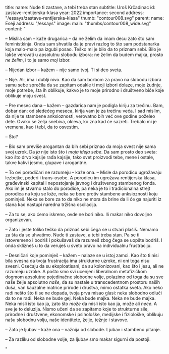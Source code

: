 title:
    name: Nude ti zastave, a tebi treba stan 
    subtitle: Uroš Krčadinac
id: zastave-rentijerska-klasa
year: 2022
importance: second
address: "/essays/zastave-rentijerska-klasa"
thumb: "contour008.svg"
parent:
    name: Eseji
    address: "/essays"
image:
    main: "thumbs/contour008_wide.svg"
content: "<p class='regular'>– Mislila sam – kaže drugarica – da ne želim da imam decu zato što sam feministkinja. Onda sam shvatila da je pravi razlog to što sam podstanarka koja malo-malo pa izgubi posao. Teško mi je bilo da to priznam sebi. Bilo je lakše verovati u apsolutnu slobodu izbora: ne želim da budem majka, prosto <em>ne želim</em>, i to je samo <em>moj</em> izbor.</p> 
<p class='regular'>– Nijedan izbor – kažem – nije samo tvoj. Ti si deo sveta.</p>
<p class='regular'>– Nije. Ali, ima i dublji nivo. Kao da sam borbom za pravo na slobodu izbora samu sebe sprečila da se zapitam odakle ti moji izbori dolaze, moje žudnje, moje potrebe, šta ih oblikuje, kakvo je to moje prirodno i društveno biće koje oblikuje moju svest.
<p class='regular'>– Pre mesec dana – kažem – gazdarica nam je podigla kiriju za trećinu. Bam, dobar dan: od sledećeg meseca, kirija vam je za trećinu veća. I sad mislim, da nije te stambene anksioznosti, verovatno bih već ove godine poželeo dete. Ovako se želja snebiva, okleva, ko zna kad će sazreti. Trebalo mi je vremena, kao i tebi, da to osvestim.</p> 
<p class='regular'>– Što?</p>
<p class='regular'>– Bio sam previše arogantan da bih sebi priznao da moja svest nije sama svoj uzrok. Da <em>ja</em> nije isto što i <em>moja ideja sebe</em>. Da sam prosto deo sveta: kao što drvo kajsije rađa kajsije, tako svet proizvodi tebe, mene i ostale, takve kakvi jesmo, glupave i arogantne.</p>
<p class='regular'>– To ovi porodičari ne razumeju – kaže ona. – Misle da porodicu ugrožavaju lezbejke, pederi i trans-osobe. A porodicu im ugrožava rentijerska klasa, građevinski kapital i nepostojanje javnog i društvenog stambenog fonda. Ako im je stvarno stalo do porodice, pa neka je to i tradicionalna strejt porodica na koju se lože, neka se bore protiv stambene anksioznosti koju pominješ. Neka se bore za to da niko ne mora da brine da li će ga najuriti iz stana kad nastupi naredna tržišna oscilacija.</p>
<p class='regular'>– Za to se, ako ćemo iskreno, ovde ne bori niko. Ili makar niko dovoljno organizovan.</p>
<p class='regular'>– Zato i jeste toliko teško da priznaš sebi čega se u stvari plašiš. Nemamo za šta da se uhvatimo. Nude ti zastave, a tebi treba stan. Pa se ti istovremeno i bodriš i pokušavaš da razumeš zbog čega se uopšte bodriš. I onda sklizneš u to da veruješ u sveto pravo na individualnu frustraciju.</p>
<p class='regular'>– Desničari koje pominješ – kažem – nalaze se u istoj zamci. Kao što ti nisi bila svesna da tvoja frustracija ima strukturne uzroke, ni oni toga nisu svesni. Osećaju da su eksploatisani, da su kolonizovani, kao što i jesu, ali ne razumeju uzroke. A pošto smo svi ucenjeni liberalnom metafizičkom dogmom apsolutne pojedinačne slobodne volje, polazimo od toga da su sve naše želje apsolutno <em>naše</em>, da su nastale u transcedentnom prostoru naših duša, van kauzalne matrice prirode i društva, mimo ostatka sveta. Ako neko radi nešto što ti se ne dopada, tvoja prva misao glasi: neka slobodno odluči da to ne radi. Neka ne bude gej. Neka bude majka. Neka ne bude majka. Neka misli isto kao ja, zato što <em>može</em> da misli isto kao ja, može ali <em>neće</em>. A sve je to deluzija. Nismo učeni da se zapitamo koje to strukturne sile, prirodne i društvene, ekonomske i psihološke, medijske i fiziološke, oblikuju našu slobodnu volju, naše identitete, želje, težnje i stavove.</p>
<p class='regular'>– Zato je ljubav – kaže ona – važnija od slobode. Ljubav i stambeno pitanje.</p> 
<p class='regular'>– Za razliku od slobodne volje, za ljubav smo makar sigurni da postoji.</p>"